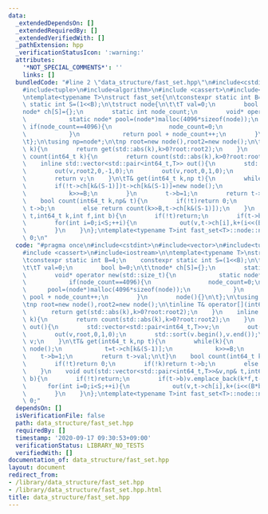 ```yaml
---
data:
  _extendedDependsOn: []
  _extendedRequiredBy: []
  _extendedVerifiedWith: []
  _pathExtension: hpp
  _verificationStatusIcon: ':warning:'
  attributes:
    '*NOT_SPECIAL_COMMENTS*': ''
    links: []
  bundledCode: "#line 2 \"data_structure/fast_set.hpp\"\n#include<cstdint>\n#include<vector>\n\
    #include<tuple>\n#include<algorithm>\n#include <cassert>\n#include<iostream>\n\
    \ntemplate<typename T>\nstruct fast_set{\n\tconstexpr static int B=4;\n    constexpr\
    \ static int S=(1<<B);\n\tstruct node{\n\t\tT val=0;\n        bool b=0;\n\t\t\
    node* ch[S]={};\n        static int node_count;\n        void* operator new(std::size_t){\n\
    \            static node* pool=(node*)malloc(4096*sizeof(node));\n           \
    \ if(node_count==4096){\n                node_count=0;\n                pool=(node*)malloc(4096*sizeof(node));\n\
    \            }\n            return pool + node_count++;\n        }\n        node(){}\n\
    \t};\n\tusing np=node*;\n\tnp root=new node(),root2=new node();\n\tinline T& operator[](int64_t\
    \ k){\n        return get(std::abs(k),k>0?root:root2);\n    }\n    inline bool\
    \ count(int64_t k){\n        return count(std::abs(k),k>0?root:root2);\n    }\n\
    \    inline std::vector<std::pair<int64_t,T>> out(){\n        std::vector<std::pair<int64_t,T>>v;\n\
    \        out(v,root2,0,-1,0);\n        out(v,root,0,1,0);\n        std::sort(v.begin(),v.end());\n\
    \        return v;\n    }\n\tT& get(int64_t k,np t){\n        while(k){\n    \
    \        if(!t->ch[k&(S-1)])t->ch[k&(S-1)]=new node();\n            t=t->ch[k&(S-1)];\n\
    \            k>>=B;\n        }\n        t->b=1;\n        return t->val;\n\t}\n\
    \    bool count(int64_t k,np& t){\n        if(!t)return 0;\n        if(!k)return\
    \ t->b;\n        else return count(k>>B,t->ch[k&(S-1)]);\n    }\n    void out(std::vector<std::pair<int64_t,T>>&v,np&\
    \ t,int64_t k,int f,int b){\n        if(!t)return;\n        if(t->b)v.emplace_back(k*f,t->val);\n\
    \        for(int i=0;i<S;++i){\n            out(v,t->ch[i],k+(i<<(B*b)),f,b+1);\n\
    \        }\n    }\n};\ntemplate<typename T>int fast_set<T>::node::node_count =\
    \ 0;\n"
  code: "#pragma once\n#include<cstdint>\n#include<vector>\n#include<tuple>\n#include<algorithm>\n\
    #include <cassert>\n#include<iostream>\n\ntemplate<typename T>\nstruct fast_set{\n\
    \tconstexpr static int B=4;\n    constexpr static int S=(1<<B);\n\tstruct node{\n\
    \t\tT val=0;\n        bool b=0;\n\t\tnode* ch[S]={};\n        static int node_count;\n\
    \        void* operator new(std::size_t){\n            static node* pool=(node*)malloc(4096*sizeof(node));\n\
    \            if(node_count==4096){\n                node_count=0;\n          \
    \      pool=(node*)malloc(4096*sizeof(node));\n            }\n            return\
    \ pool + node_count++;\n        }\n        node(){}\n\t};\n\tusing np=node*;\n\
    \tnp root=new node(),root2=new node();\n\tinline T& operator[](int64_t k){\n \
    \       return get(std::abs(k),k>0?root:root2);\n    }\n    inline bool count(int64_t\
    \ k){\n        return count(std::abs(k),k>0?root:root2);\n    }\n    inline std::vector<std::pair<int64_t,T>>\
    \ out(){\n        std::vector<std::pair<int64_t,T>>v;\n        out(v,root2,0,-1,0);\n\
    \        out(v,root,0,1,0);\n        std::sort(v.begin(),v.end());\n        return\
    \ v;\n    }\n\tT& get(int64_t k,np t){\n        while(k){\n            if(!t->ch[k&(S-1)])t->ch[k&(S-1)]=new\
    \ node();\n            t=t->ch[k&(S-1)];\n            k>>=B;\n        }\n    \
    \    t->b=1;\n        return t->val;\n\t}\n    bool count(int64_t k,np& t){\n\
    \        if(!t)return 0;\n        if(!k)return t->b;\n        else return count(k>>B,t->ch[k&(S-1)]);\n\
    \    }\n    void out(std::vector<std::pair<int64_t,T>>&v,np& t,int64_t k,int f,int\
    \ b){\n        if(!t)return;\n        if(t->b)v.emplace_back(k*f,t->val);\n  \
    \      for(int i=0;i<S;++i){\n            out(v,t->ch[i],k+(i<<(B*b)),f,b+1);\n\
    \        }\n    }\n};\ntemplate<typename T>int fast_set<T>::node::node_count =\
    \ 0;"
  dependsOn: []
  isVerificationFile: false
  path: data_structure/fast_set.hpp
  requiredBy: []
  timestamp: '2020-09-17 09:30:53+09:00'
  verificationStatus: LIBRARY_NO_TESTS
  verifiedWith: []
documentation_of: data_structure/fast_set.hpp
layout: document
redirect_from:
- /library/data_structure/fast_set.hpp
- /library/data_structure/fast_set.hpp.html
title: data_structure/fast_set.hpp
---
```

